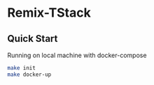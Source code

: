 # Remix-TStack


## Quick Start

Running on local machine with docker-compose

```bash
make init
make docker-up
```

